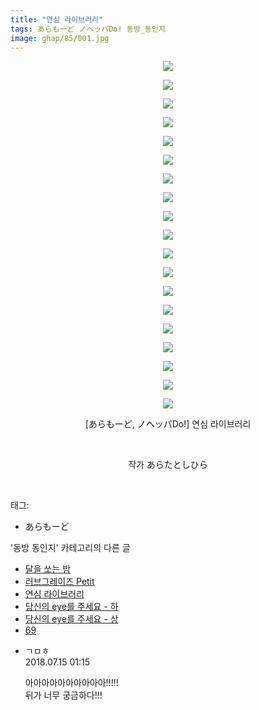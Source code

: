 ```yaml
---
title: "연심 라이브러리"
tags: あらもーど ノヘッパDo! 동방_동인지
image: ghap/85/001.jpg
---
```

<div class="article">
<p style="text-align: center; clear: none; float: none;"><img src="{{ site.nasurl }}/ghap/85/001.jpg"/></p>
<p style="text-align: center; clear: none; float: none;"><img src="{{ site.nasurl }}/ghap/85/002.jpg"/></p>
<p style="text-align: center; clear: none; float: none;"><img src="{{ site.nasurl }}/ghap/85/003.jpg"/></p>
<p style="text-align: center; clear: none; float: none;"><img src="{{ site.nasurl }}/ghap/85/004.jpg"/></p>
<p style="text-align: center; clear: none; float: none;"><img src="{{ site.nasurl }}/ghap/85/005.jpg"/></p>
<p style="text-align: center; clear: none; float: none;"><img src="{{ site.nasurl }}/ghap/85/006.jpg"/></p>
<p style="text-align: center; clear: none; float: none;"><img src="{{ site.nasurl }}/ghap/85/007.jpg"/></p>
<p style="text-align: center; clear: none; float: none;"><img src="{{ site.nasurl }}/ghap/85/008.jpg"/></p>
<p style="text-align: center; clear: none; float: none;"><img src="{{ site.nasurl }}/ghap/85/009.jpg"/></p>
<p style="text-align: center; clear: none; float: none;"><img src="{{ site.nasurl }}/ghap/85/010.jpg"/></p>
<p style="text-align: center; clear: none; float: none;"><img src="{{ site.nasurl }}/ghap/85/011.jpg"/></p>
<p style="text-align: center; clear: none; float: none;"><img src="{{ site.nasurl }}/ghap/85/012.jpg"/></p>
<p style="text-align: center; clear: none; float: none;"><img src="{{ site.nasurl }}/ghap/85/013.jpg"/></p>
<p style="text-align: center; clear: none; float: none;"><img src="{{ site.nasurl }}/ghap/85/014.jpg"/></p>
<p style="text-align: center; clear: none; float: none;"><img src="{{ site.nasurl }}/ghap/85/015.jpg"/></p>
<p style="text-align: center; clear: none; float: none;"><img src="{{ site.nasurl }}/ghap/85/016.jpg"/></p>
<p style="text-align: center; clear: none; float: none;"><img src="{{ site.nasurl }}/ghap/85/017.jpg"/></p>
<p style="text-align: center; clear: none; float: none;"><img src="{{ site.nasurl }}/ghap/85/018.jpg"/></p>
<p style="text-align: center; clear: none; float: none;"><img src="{{ site.nasurl }}/ghap/85/019.jpg"/></p>
<p style="text-align: center; clear: none; float: none;"></p>
<p style="text-align: center; clear: none; float: none;">[あらもーど, ノヘッパDo!] 연심 라이브러리</p>
<p style="text-align: center; clear: none; float: none;"><br/></p>
<p style="text-align: center; clear: none; float: none;">작가 あらたとしひら</p>
<p><br/></p>
</div><div class="tagTrail">
<p>태그: </p>
<ul>
<li>あらもーど</li>
</ul>
</div><div class="another">
<p>'동방 동인지' 카테고리의 다른 글</p>
<ul>
<li><a href="/2016-06-16-ghap_87">달을 쏘는 밤</a></li>
<li><a href="/2016-06-16-ghap_86">러브그레이즈 Petit</a></li>
<li><a href="/2016-06-16-ghap_85">연심 라이브러리</a></li>
<li><a href="/2016-06-16-ghap_84">당신의 eye를 주세요 - 하</a></li>
<li><a href="/2016-06-16-ghap_83">당신의 eye를 주세요 - 상</a></li>
<li><a href="/2016-06-16-ghap_82">69</a></li>
</ul>
</div><div class="cb_module cb_fluid">
<div class="cb_wrt cb_profile">
<div class="comment">
<ul>
<li class="cb_thumb_off" id="comment15286796">
<div class="cb_comment_area">
<div class="cb_info_area">
<div class="cb_section">
<span class="cb_nick_name">ㄱㅁㅎ</span>
</div>
<div class="cb_section">
<span class="cb_date">2018.07.15 01:15 </span>
</div>
</div>
<div class="cb_dsc_comment">
<p class="cb_dsc">
											아아아아아아아아아아!!!!!<br/>
뒤가 너무 궁금하다!!!
										</p>
</div>
</div></li>
</ul>
</div>
</div><!-- commentList close -->
</div>